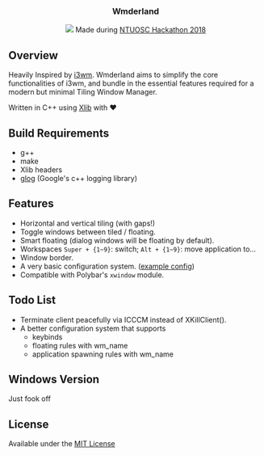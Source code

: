 <div align="center">
<h3>Wmderland</h3>
<img src="https://github.com/aesophor/Wmderland/raw/master/assets/scrot.jpg">
Made during <a href="https://www.facebook.com/events/256671588330840/">NTUOSC Hackathon 2018</a>
</div>

## Overview
Heavily Inspired by [i3wm](https://github.com/i3/i3). Wmderland aims to simplify the core functionalities of i3wm, and bundle in the essential features required for a modern but minimal Tiling Window Manager.

Written in C++ using [Xlib](https://en.wikipedia.org/wiki/Xlib) with :heart:

## Build Requirements
* g++
* make
* Xlib headers
* [glog](https://github.com/google/glog) (Google's c++ logging library)

## Features
* Horizontal and vertical tiling (with gaps!)
* Toggle windows between tiled / floating.
* Smart floating (dialog windows will be floating by default).
* Workspaces `Super + {1~9}`: switch; `Alt + {1~9}`: move application to...
* Window border.
* A very basic configuration system. ([example config](https://github.com/aesophor/Wmderland/blob/master/example/config))
* Compatible with Polybar's `xwindow` module.

## Todo List
* Terminate client peacefully via ICCCM instead of XKillClient().
* A better configuration system that supports
  * keybinds
  * floating rules with wm_name
  * application spawning rules with wm_name

## Windows Version
Just fook off

## License
Available under the [MIT License](https://github.com/aesophor/Wmderland/blob/master/LICENSE)
